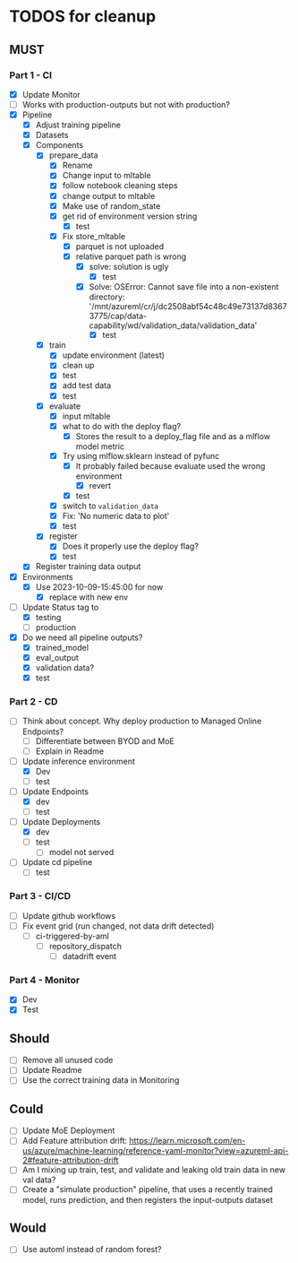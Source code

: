 # TODOS for cleanup

## MUST

### Part 1 - CI

- [x] Update Monitor
- [ ] Works with production-outputs but not with production?
- [x] Pipeline
  - [x] Adjust training pipeline
  - [x] Datasets
  - [x] Components
    - [x] prepare_data
      - [x] Rename
      - [x] Change input to mltable
      - [x] follow notebook cleaning steps
      - [x] change output to mltable
      - [x] Make use of random_state
      - [x] get rid of environment version string
        - [x] test
      - [x] Fix store_mltable
        - [x] parquet is not uploaded
        - [x] relative parquet path is wrong
          - [x] solve: solution is ugly
            - [x] test
          - [x] Solve: OSError: Cannot save file into a non-existent directory: '/mnt/azureml/cr/j/dc2508abf54c48c49e73137d83673775/cap/data-capability/wd/validation_data/validation_data'
            - [x] test
    - [x] train
      - [x] update environment (latest)
      - [x] clean up
      - [x] test
      - [x] add test data
      - [x] test
    - [x] evaluate
      - [x] input mltable
      - [x] what to do with the deploy flag?
        - [x] Stores the result to a deploy_flag file and as a mlflow model metric
      - [x] Try using mlflow.sklearn instead of pyfunc
        - [x] It probably failed because evaluate used the wrong environment
          - [x] revert
        - [x] test
      - [x] switch to `validation_data`
      - [x] Fix: 'No numeric data to plot'
      - [x] test
    - [x] register
      - [x] Does it properly use the deploy flag?
      - [x] test
  - [x] Register training data output
- [x] Environments
  - [x] Use 2023-10-09-15:45:00 for now
    - [x] replace with new env
- [ ] Update Status tag to
  - [x] testing
  - [ ] production
- [x] Do we need all pipeline outputs?
  - [x] trained_model
  - [x] eval_output
  - [x] validation data?
  - [x] test

### Part 2 - CD

- [ ] Think about concept. Why deploy production to Managed Online Endpoints?
  - [ ] Differentiate between BYOD and MoE
  - [ ] Explain in Readme
- [ ] Update inference environment
  - [x] Dev
  - [ ] test
- [ ] Update Endpoints
  - [x] dev
  - [ ] test
- [ ] Update Deployments
  - [x] dev
  - [ ] test
    - [ ] model not served
- [ ] Update cd pipeline
  - [ ] test

### Part 3 - CI/CD

- [ ] Update github workflows
- [ ] Fix event grid (run changed, not data drift detected)
  - [ ] ci-triggered-by-aml
    - [ ] repository_dispatch
      - [ ] datadrift event

### Part 4 - Monitor

- [x] Dev
- [x] Test

## Should

- [ ] Remove all unused code
- [ ] Update Readme
- [ ] Use the correct training data in Monitoring

## Could

- [ ] Update MoE Deployment
- [ ] Add Feature attribution drift: https://learn.microsoft.com/en-us/azure/machine-learning/reference-yaml-monitor?view=azureml-api-2#feature-attribution-drift
- [ ] Am I mixing up train, test, and validate and leaking old train data in new val data?
- [ ] Create a "simulate production" pipeline, that uses a recently trained model, runs prediction, and then registers the input-outputs dataset

## Would

- [ ] Use automl instead of random forest?
